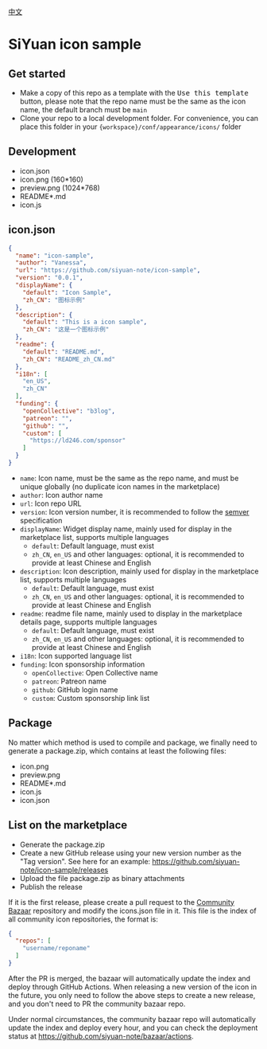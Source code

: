 [中文](https://github.com/siyuan-note/icon-sample/blob/main/README_zh_CN.md)

# SiYuan icon sample

## Get started

* Make a copy of this repo as a template with the <kbd>Use this template</kbd> button, please note that the repo name
  must be the same as the icon name, the default branch must be `main`
* Clone your repo to a local development folder. For convenience, you can place this folder in
  your `{workspace}/conf/appearance/icons/` folder

## Development

* icon.json
* icon.png (160*160)
* preview.png (1024*768)
* README*.md
* icon.js

## icon.json

```json
{
  "name": "icon-sample",
  "author": "Vanessa",
  "url": "https://github.com/siyuan-note/icon-sample",
  "version": "0.0.1",
  "displayName": {
    "default": "Icon Sample",
    "zh_CN": "图标示例"
  },
  "description": {
    "default": "This is a icon sample",
    "zh_CN": "这是一个图标示例"
  },
  "readme": {
    "default": "README.md",
    "zh_CN": "README_zh_CN.md"
  },
  "i18n": [
    "en_US",
    "zh_CN"
  ],
  "funding": {
    "openCollective": "b3log",
    "patreon": "",
    "github": "",
    "custom": [
      "https://ld246.com/sponsor"
    ]
  }
}
```

* `name`: Icon name, must be the same as the repo name, and must be unique globally (no duplicate icon names in the
  marketplace)
* `author`: Icon author name
* `url`: Icon repo URL
* `version`: Icon version number, it is recommended to follow the [semver](https://semver.org/) specification
* `displayName`: Widget display name, mainly used for display in the marketplace list, supports multiple languages
    * `default`: Default language, must exist
    * `zh_CN`, `en_US` and other languages: optional, it is recommended to provide at least Chinese and English
* `description`: Icon description, mainly used for display in the marketplace list, supports multiple languages
    * `default`: Default language, must exist
    * `zh_CN`, `en_US` and other languages: optional, it is recommended to provide at least Chinese and English
* `readme`: readme file name, mainly used to display in the marketplace details page, supports multiple languages
    * `default`: Default language, must exist
    * `zh_CN`, `en_US` and other languages: optional, it is recommended to provide at least Chinese and English
* `i18n`: Icon supported language list
* `funding`: Icon sponsorship information
    * `openCollective`: Open Collective name
    * `patreon`: Patreon name
    * `github`: GitHub login name
    * `custom`: Custom sponsorship link list

## Package

No matter which method is used to compile and package, we finally need to generate a package.zip, which contains at
least the following files:

* icon.png
* preview.png
* README*.md
* icon.js
* icon.json

## List on the marketplace

* Generate the package.zip
* Create a new GitHub release using your new version number as the "Tag version". See here for an
  example: https://github.com/siyuan-note/icon-sample/releases
* Upload the file package.zip as binary attachments
* Publish the release

If it is the first release, please create a pull request to
the [Community Bazaar](https://github.com/siyuan-note/bazaar) repository and modify the icons.json file in it. This
file is the index of all community icon repositories, the format is:

```json
{
  "repos": [
    "username/reponame"
  ]
}
```

After the PR is merged, the bazaar will automatically update the index and deploy through GitHub Actions. When releasing
a new version of the icon in the future, you only need to follow the above steps to create a new release, and you
don't need to PR the community bazaar repo.

Under normal circumstances, the community bazaar repo will automatically update the index and deploy every hour,
and you can check the deployment status at https://github.com/siyuan-note/bazaar/actions.

